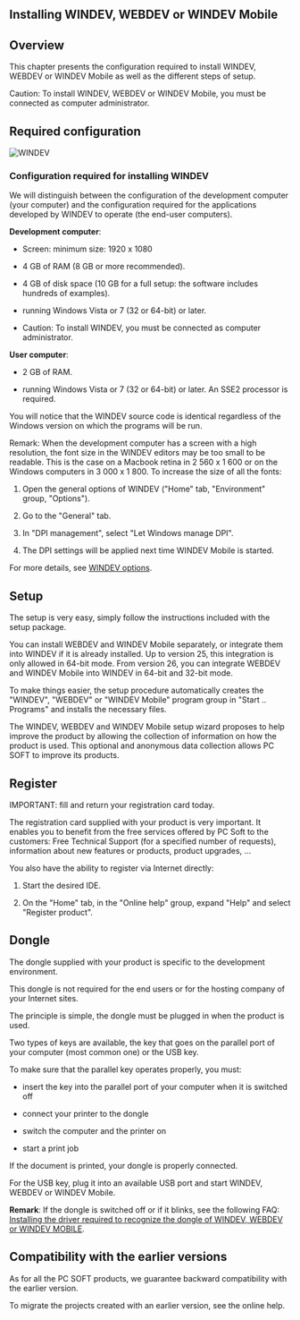 


## Installing WINDEV, WEBDEV or WINDEV Mobile
			



<a name="NOTE1"></a>
<a name="NOTE1_1"></a>


## Overview
<a name="overview_ELTTEXTE000358"></a>
This chapter presents the configuration required to install WINDEV, WEBDEV or WINDEV Mobile as well as the different steps of setup.

Caution: To install WINDEV, WEBDEV or WINDEV Mobile, you must be connected as computer administrator.

<a name="NOTE2"></a>
<a name="NOTE2_1"></a>


## Required configuration
<a name="required_configuration_ELTTEXTE000382"></a>
![WINDEV](https://doc.pcsoft.fr/ext/images/us/WD.png) 

### Configuration required for installing WINDEV
<a name="configuration_required_for_installing_windev_ELTPARAGRAPHE000022"></a>

We will distinguish between the configuration of the development computer (your computer) and the configuration required for the applications developed by WINDEV to operate (the end-user computers).

**Development computer**:

- Screen: minimum size: 1920 x 1080

- 4 GB of RAM (8 GB or more recommended).

- 4 GB of disk space (10 GB for a full setup: the software includes hundreds of examples).

- running Windows Vista or 7 (32 or 64-bit) or later. 

- Caution: To install WINDEV, you must be connected as computer administrator. 




**User computer**:

- 2 GB of RAM.

- running Windows Vista or 7 (32 or 64-bit) or later. An SSE2 processor is required.




You will notice that the WINDEV source code is identical regardless of the Windows version on which the programs will be run.

Remark: When the development computer has a screen with a high resolution, the font size in the WINDEV editors may be too small to be readable. This is the case on a Macbook retina in 2 560 x 1 600 or on the Windows computers in 3 000 x 1 800. To increase the size of all the fonts: 

1. Open the general options of WINDEV ("Home" tab, "Environment" group, "Options"). 

2. Go to the "General" tab. 

3. In "DPI management", select "Let Windows manage DPI".

4. The DPI settings will be applied next time WINDEV Mobile is started.


For more details, see [WINDEV options](../Editeurs/2036001.md). 
<a name="NOTE2_2"></a>
<a name="NOTE2_3"></a>

<a name="NOTE3"></a>
<a name="NOTE3_1"></a>


## Setup
<a name="setup_ELTTEXTE000427"></a>
The setup is very easy, simply follow the instructions included with the setup package.

You can install WEBDEV and WINDEV Mobile separately, or integrate them into WINDEV if it is already installed. Up to version 25, this integration is only allowed in 64-bit mode. From version 26, you can integrate WEBDEV and WINDEV Mobile into WINDEV in 64-bit and 32-bit mode.

To make things easier, the setup procedure automatically creates the "WINDEV", "WEBDEV" or "WINDEV Mobile" program group in "Start .. Programs" and installs the necessary files.

The WINDEV, WEBDEV and WINDEV Mobile setup wizard proposes to help improve the product by allowing the collection of information on how the product is used. This optional and anonymous data collection allows PC SOFT to improve its products. 
<a name="NOTE3_2"></a>

<a name="NOTE4"></a>
<a name="NOTE4_1"></a>


## Register
<a name="register_ELTTEXTE000457"></a>
IMPORTANT: fill and return your registration card today.

The registration card supplied with your product is very important. It enables you to benefit from the free services offered by PC Soft to the customers: Free Technical Support (for a specified number of requests), information about new features or products, product upgrades, ...

You also have the ability to register via Internet directly: 

1. Start the desired IDE. 

2. On the "Home" tab, in the "Online help" group, expand "Help" and select "Register product". 




<a name="NOTE5"></a>
<a name="NOTE5_1"></a>


## Dongle
<a name="dongle_ELTTEXTE000481"></a>
The dongle supplied with your product is specific to the development environment.

This dongle is not required for the end users or for the hosting company of your Internet sites.

The principle is simple, the dongle must be plugged in when the product is used.

Two types of keys are available, the key that goes on the parallel port of your computer (most common one) or the USB key.

To make sure that the parallel key operates properly, you must:

- insert the key into the parallel port of your computer when it is switched off

- connect your printer to the dongle

- switch the computer and the printer on

- start a print job




If the document is printed, your dongle is properly connected.

For the USB key, plug it into an available USB port and start WINDEV, WEBDEV or WINDEV Mobile.

**Remark**: If the dongle is switched off or if it blinks, see the following FAQ: [Installing the driver required to recognize the dongle of WINDEV, WEBDEV or WINDEV MOBILE](https://faq.pcsoft.fr/faqread.awp?idfaq=3519&lang=us). 

<a name="NOTE6"></a>
<a name="NOTE6_1"></a>


## Compatibility with the earlier versions
<a name="compatibility_with_the_earlier_versions_ELTTEXTE000505"></a>
As for all the PC SOFT products, we guarantee backward compatibility with the earlier version.

To migrate the projects created with an earlier version, see the online help.



